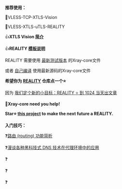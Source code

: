 **推荐使用：** 

:rocket:VLESS-TCP-XTLS-Vision

:rocket:VLESS-XTLS-uTLS-REALITY

:+1:**XTLS Vision [简介](https://github.com/XTLS/Xray-core/discussions/1295)**

:+1:**REALITY [模板说明](https://github.com/XTLS/REALITY#readme)**

REALITY 需要使用 [最新测试版本](https://github.com/XTLS/Xray-core/actions/workflows/release.yml) 的Xray-core文件

或者 [自己编译](https://github.com/chika0801/Xray-examples/blob/main/compile_Xray-core.md) 使用最新源码的Xray-core文件

**希望你为 [REALITY](https://github.com/XTLS/REALITY) 仓库点一个:star:**

因为 [我们定个新的小目标：REALITY :star: 到 1024 当天出文章](https://github.com/XTLS/Xray-core/issues/1679#issuecomment-1436520973)

:eyes:**Xray-core need you help!**

**Star:star: [this project](https://github.com/XTLS/REALITY) to make the next future a REALITY.**

**入门技巧：** 

:question:[路由 (routing) 功能简析](https://xtls.github.io/Xray-docs-next/document/level-1/routing-lv1-part1.html)

:question:[漫谈各种黑科技式 DNS 技术在代理环境中的应用](https://tachyondevel.medium.com/漫谈各种黑科技式-dns-技术在代理环境中的应用-62c50e58cbd0)

:question:

:question:

:question:
